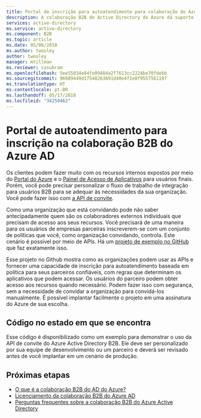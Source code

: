 ```yaml
---
title: Portal de inscrição para autoatendimento para colaboração do Azure Active Directory B2B | Microsoft Docs
description: A colaboração B2B do Active Directory do Azure dá suporte a relações entre empresas, permitindo que os parceiros de negócios acessem de maneira seletiva seus aplicativos corporativos
services: active-directory
ms.service: active-directory
ms.component: B2B
ms.topic: article
ms.date: 05/08/2018
ms.author: twooley
author: twooley
manager: mtillman
ms.reviewer: sasubram
ms.openlocfilehash: 5ee55034e84fe09484a2f7613cc2224be70fdebb
ms.sourcegitcommit: 96089449d17548263691d40e4f1e8f9557561197
ms.translationtype: HT
ms.contentlocale: pt-BR
ms.lasthandoff: 05/17/2018
ms.locfileid: "34259462"
---
```

# <a name="self-service-portal-for-azure-ad-b2b-collaboration-sign-up"></a>Portal de autoatendimento para inscrição na colaboração B2B do Azure AD

Os clientes podem fazer muito com os recursos internos expostos por meio do [Portal do Azure](https://portal.azure.com) e o [Painel de Acesso de Aplicativos](https://myapps.microsoft.com) para usuários finais. Porém, você pode precisar personalizar o fluxo de trabalho de integração para usuários B2B para se adequar às necessidades da sua organização. Você pode fazer isso com [a API de convite](https://developer.microsoft.com/graph/docs/api-reference/v1.0/resources/invitation).

Como uma organização que está convidando pode não saber antecipadamente quem são os colaboradores externos individuais que precisam de acesso aos seus recursos. Você precisará de uma maneira para os usuários de empresas parceiras inscreverem-se com um conjunto de políticas que você, como organização convidando, controla. Este cenário é possível por meio de APIs. Há um [projeto de exemplo no GitHub](https://github.com/Azure/active-directory-dotnet-graphapi-b2bportal-web) que faz exatamente isso.

Esse projeto no Github mostra como as organizações podem usar as APIs e fornecer uma capacidade de inscrição para autoatendimento baseada em política para seus parceiros confiáveis, com regras que determinam os aplicativos que podem acessar. Os usuários do parceiro podem obter acesso aos recursos quando necessário. Podem fazer isso com segurança, sem a necessidade de convidar a organização para convidá-los manualmente. É possível implantar facilmente o projeto em uma assinatura do Azure de sua escolha.

## <a name="as-is-code"></a>Código no estado em que se encontra

Esse código é disponibilizado como um exemplo para demonstrar o uso da API de convite do Azure Active Directory B2B. Ele deve ser personalizado por sua equipe de desenvolvimento ou um parceiro e deverá ser revisado antes de você implantar em um cenário de produção.

## <a name="next-steps"></a>Próximas etapas

* [O que é a colaboração B2B do AD do Azure?](what-is-b2b.md)
* [Licenciamento da colaboração B2B do Azure AD](licensing-guidance.md)
* [Perguntas frequentes sobre a colaboração B2B do Azure Active Directory](faq.md)